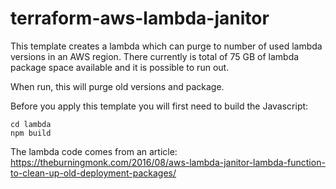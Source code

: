 # terraform-aws-lambda-janitor

This template creates a lambda which can purge to number of used lambda versions in an AWS region.
There currently is total of 75 GB of lambda package space available and it is possible to run out.

When run, this will purge old versions and package.

Before you apply this template you will first need to build the Javascript:

```npm
cd lambda
npm build
```

The lambda code comes from an article:
<https://theburningmonk.com/2016/08/aws-lambda-janitor-lambda-function-to-clean-up-old-deployment-packages/>
